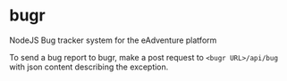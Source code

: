bugr
====

NodeJS Bug tracker system for the eAdventure platform

To send a bug report to bugr, make a post request to `<bugr URL>/api/bug` with json content describing the exception.
